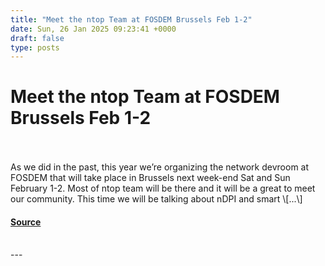 ```yaml
---
title: "Meet the ntop Team at FOSDEM Brussels Feb 1-2"
date: Sun, 26 Jan 2025 09:23:41 +0000
draft: false
type: posts
---
```

# Meet the ntop Team at FOSDEM Brussels Feb 1-2

<br/>

<br/>
As we did in the past, this year we’re organizing the network devroom at FOSDEM that will take place in Brussels next week-end Sat and Sun February 1-2. Most of ntop team will be there and it will be a great to meet our community. This time we will be talking about nDPI and smart \[...\]

#### [Source](https://www.ntop.org/uncategorized/meet-the-ntop-team-at-fosdem-brussels-feb-1-2/)

<br/>
---

